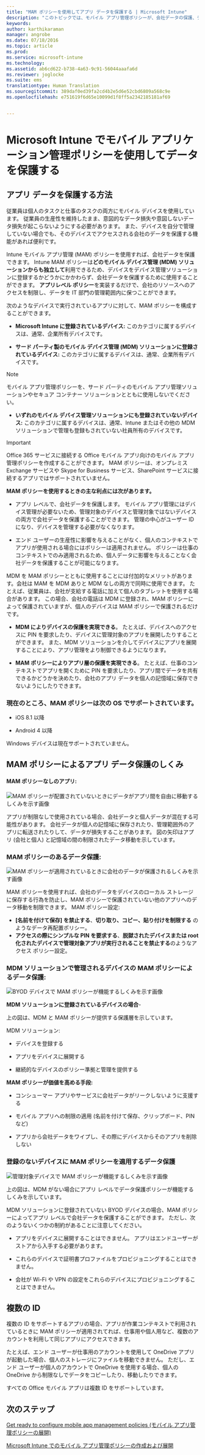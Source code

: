 ```yaml
---
title: "MAM ポリシーを使用してアプリ データを保護する | Microsoft Intune"
description: "このトピックでは、モバイル アプリ管理ポリシーが、会社データの保護、データ損失の防止、および個人用情報と作業情報の個別管理に役立つ仕組みについて説明します。"
keywords: 
author: karthikaraman
manager: angrobe
ms.date: 07/18/2016
ms.topic: article
ms.prod: 
ms.service: microsoft-intune
ms.technology: 
ms.assetid: ab6cd622-b738-4a63-9c91-56044aaafa6d
ms.reviewer: joglocke
ms.suite: ems
translationtype: Human Translation
ms.sourcegitcommit: 389daf0ed39fa2cd4b2e5d6e52cbd6809a568c9e
ms.openlocfilehash: e751619f6d65e10099d1f8ff5a2342185181af69


---
```


# Microsoft Intune でモバイル アプリケーション管理ポリシーを使用してデータを保護する

## アプリ データを保護する方法
従業員は個人のタスクと仕事のタスクの両方にモバイル デバイスを使用しています。  従業員の生産性を維持したまま、意図的なデータ損失や意図しないデータ損失が起こらないようにする必要があります。  また、デバイスを自分で管理していない場合でも、そのデバイスでアクセスされる会社のデータを保護する機能があれば便利です。

Intune モバイル アプリ管理 (MAM) ポリシーを使用すれば、会社データを保護できます。 Intune MAM ポリシーは**どのモバイル デバイス管理 (MDM) ソリューションからも独立して**利用できるため、デバイスをデバイス管理ソリューションに登録するかどうかにかかわらず、会社データを保護するために使用することができます。 **アプリレベル ポリシー**を実装するだけで、会社のリソースへのアクセスを制限し、データを IT 部門の管理範囲内に保つことができます。

次のようなデバイスで実行されているアプリに対して、MAM ポリシーを構成することができます。

- **Microsoft Intune に登録されているデバイス:** このカテゴリに属するデバイスは、通常、企業所有デバイスです。

-   **サード パーティ製のモバイル デバイス管理 (MDM) ソリューションに登録されているデバイス:** このカテゴリに属するデバイスは、通常、企業所有デバイスです。

  > [!NOTE]
  > モバイル アプリ管理ポリシーを、サード パーティのモバイル アプリ管理ソリューションやセキュア コンテナー ソリューションとともに使用しないでください。

-   **いずれのモバイル デバイス管理ソリューションにも登録されていないデバイス:** このカテゴリに属するデバイスは、通常、Intune またはその他の MDM ソリューションで管理も登録もされていない社員所有のデバイスです。

> [!IMPORTANT]
> Office 365 サービスに接続する Office モバイル アプリ向けのモバイル アプリ管理ポリシーを作成することができます。 MAM ポリシーは、オンプレミス Exchange サービスや Skype for Business サービス、SharePoint サービスに接続するアプリではサポートされていません。

**MAM ポリシーを使用するときの主な利点には次があります。**

-   アプリ レベルで、会社データを保護します。  モバイル アプリ管理にはデバイス管理が必要ないため、管理対象のデバイスと管理対象ではないデバイスの両方で会社データを保護することができます。 管理の中心がユーザー ID になり、デバイスを管理する必要がなくなります。

-   エンド ユーザーの生産性に影響を与えることがなく、個人のコンテキストでアプリが使用される場合にはポリシーは適用されません。  ポリシーは仕事のコンテキストでのみ適用されるため、個人データに影響を与えることなく会社データを保護することが可能になります。

MDM を MAM ポリシーとともに使用することには付加的なメリットがあります。会社は MAM を MDM ありと MDM なしの両方で同時に使用できます。 たとえば、従業員は、会社が支給する電話に加えて個人のタブレットを使用する場合があります。  この場合、会社の電話は MDM に登録され、MAM ポリシーによって保護されていますが、個人のデバイスは MAM ポリシーで保護されるだけです。

- **MDM によりデバイスの保護を実現できる**。  たとえば、デバイスへのアクセスに PIN を要求したり、デバイスに管理対象のアプリを展開したりすることができます。 また、MDM ソリューションを介してデバイスにアプリを展開することにより、アプリ管理をより制御できるようになります。

- **MAM ポリシーによりアプリ層の保護を実現できる**。 たとえば、仕事のコンテキストでアプリを開くために PIN を要求したり、アプリ間でデータを共有できるかどうかを決めたり、会社のアプリ データを個人の記憶域に保存できないようにしたりできます。


### 現在のところ、MAM ポリシーは次の OS でサポートされています。
-   iOS 8.1 以降

-   Android 4 以降

Windows デバイスは現在サポートされていません。
##  MAM ポリシーによるアプリ データ保護のしくみ

####  MAM ポリシーなしのアプリ:

![MAM ポリシーが配置されていないときにデータがアプリ間を自由に移動するしくみを示す画像](../media/Apps_without_MAM_policies.png)

アプリが制限なしで使用されている場合、会社データと個人データが混在する可能性があります。  会社データが個人の記憶域に保存されたり、管理範囲外のアプリに転送されたりして、データが損失することがあります。 図の矢印はアプリ (会社と個人) と記憶域の間の制限されたデータ移動を示しています。

### MAM ポリシーのあるデータ保護:

![MAM ポリシーが適用されているときに会社のデータが保護されるしくみを示す画像 ](../media/Apps_with_mobile_app_policies.png)

MAM ポリシーを使用すれば、会社のデータをデバイスのローカル ストレージに保存する行為を防止し、MAM ポリシーで保護されていない他のアプリへのデータ移動を制限できます。 MAM ポリシー設定:
- **[名前を付けて保存] を禁止する**、**切り取り、コピー、貼り付けを制限する** のようなデータ再配置ポリシー。
- **アクセスの際にシンプルな PIN を要求する**、**脱獄されたデバイスまたは root 化されたデバイスで管理対象アプリが実行されることを禁止する**のようなアクセス ポリシー設定。

### MDM ソリューションで管理されるデバイスの MAM ポリシーによるデータ保護:

![BYOD デバイスで MAM ポリシーが機能するしくみを示す画像](../media/MAM_BYOD_November.png)

**MDM ソリューションに登録されているデバイスの場合**-

上の図は、MDM と MAM ポリシーが提供する保護層を示しています。

MDM ソリューション:

-   デバイスを登録する

-   アプリをデバイスに展開する

-   継続的なデバイスのポリシー準拠と管理を提供する

**MAM ポリシーが価値を高める手段:**

-   コンシューマー アプリやサービスに会社データがリークしないように支援する

-   モバイル アプリへの制限の適用 (名前を付けて保存、クリップボード、PIN など)

-   アプリから会社データをワイプし、その際にデバイスからそのアプリを削除しない


### 登録のないデバイスに MAM ポリシーを適用するデータ保護

![管理対象デバイスで MAM ポリシーが機能するしくみを示す画像](../media/MAM_ManagedDevices_November.png)

上の図は、MDM がない場合にアプリ レベルでデータ保護ポリシーが機能するしくみを示しています。

MDM ソリューションに登録されていない BYOD デバイスの場合、MAM ポリシーによってアプリ レベルで会社データを保護することができます。
ただし、次のようないくつかの制約があることに注意してください。

-   アプリをデバイスに展開することはできません。  アプリはエンドユーザーがストアから入手する必要があります。

-   これらのデバイスで証明書プロファイルをプロビジョニングすることはできません。

-   会社が Wi-Fi や VPN の設定をこれらのデバイスにプロビジョニングすることはできません。


## 複数の ID

複数の ID をサポートするアプリの場合、アプリが作業コンテキストで利用されているときに MAM ポリシーが適用されてれば、仕事用や個人用など、複数のアカウントを利用して同じアプリにアクセスできます。  

たとえば、エンド ユーザーが仕事用のアカウントを使用して OneDrive アプリが起動した場合、個人のストレージにファイルを移動できません。 ただし、エンド ユーザーが個人のアカウントで OneDrive を使用する場合、個人の OneDrive から制限なしでデータをコピーしたり、移動したりできます。  

すべての Office モバイル アプリは複数 ID をサポートしています。

##  次のステップ
[Get ready to configure mobile app management policies (モバイル アプリ管理ポリシーの展開)](get-ready-to-configure-mobile-app-management-policies-with-microsoft-intune.md)

[Microsoft Intune でのモバイル アプリ管理ポリシーの作成および展開](create-and-deploy-mobile-app-management-policies-with-microsoft-intune.md)



<!--HONumber=Oct16_HO3-->



